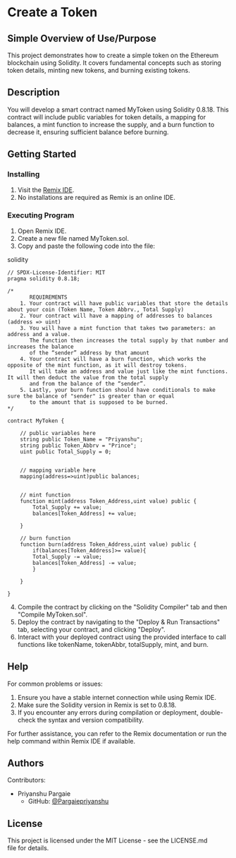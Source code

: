 # Create a Token

## Simple Overview of Use/Purpose

This project demonstrates how to create a simple token on the Ethereum blockchain using Solidity. It covers fundamental concepts such as storing token details, minting new tokens, and burning existing tokens.

## Description

You will develop a smart contract named MyToken using Solidity 0.8.18. This contract will include public variables for token details, a mapping for balances, a mint function to increase the supply, and a burn function to decrease it, ensuring sufficient balance before burning.

## Getting Started

### Installing

1. Visit the [Remix IDE](https://remix.ethereum.org/).
2. No installations are required as Remix is an online IDE.

### Executing Program

1. Open Remix IDE.
2. Create a new file named MyToken.sol.
3. Copy and paste the following code into the file:

solidity
```
// SPDX-License-Identifier: MIT
pragma solidity 0.8.18;

/*
       REQUIREMENTS
    1. Your contract will have public variables that store the details about your coin (Token Name, Token Abbrv., Total Supply)
    2. Your contract will have a mapping of addresses to balances (address => uint)
    3. You will have a mint function that takes two parameters: an address and a value. 
       The function then increases the total supply by that number and increases the balance 
       of the “sender” address by that amount
    4. Your contract will have a burn function, which works the opposite of the mint function, as it will destroy tokens. 
       It will take an address and value just like the mint functions. It will then deduct the value from the total supply 
       and from the balance of the “sender”.
    5. Lastly, your burn function should have conditionals to make sure the balance of "sender" is greater than or equal 
       to the amount that is supposed to be burned.
*/

contract MyToken {

    // public variables here
    string public Token_Name = "Priyanshu";
    string public Token_Abbrv = "Prince";
    uint public Total_Supply = 0;


    // mapping variable here
    mapping(address=>uint)public balances;


    // mint function
    function mint(address Token_Address,uint value) public {
        Total_Supply += value;
        balances[Token_Address] += value;

    }

    // burn function
    function burn(address Token_Address,uint value) public {
        if(balances[Token_Address]>= value){
        Total_Supply -= value;
        balances[Token_Address] -= value;
        }

    }

}
```

    

4. Compile the contract by clicking on the "Solidity Compiler" tab and then "Compile MyToken.sol".
5. Deploy the contract by navigating to the "Deploy & Run Transactions" tab, selecting your contract, and clicking "Deploy".
6. Interact with your deployed contract using the provided interface to call functions like tokenName, tokenAbbr, totalSupply, mint, and burn.

## Help

For common problems or issues:

1. Ensure you have a stable internet connection while using Remix IDE.
2. Make sure the Solidity version in Remix is set to 0.8.18.
3. If you encounter any errors during compilation or deployment, double-check the syntax and version compatibility.

For further assistance, you can refer to the Remix documentation or run the help command within Remix IDE if available.

## Authors

Contributors:

- Priyanshu Pargaie 
  - GitHub: [@Pargaiepriyanshu](https://github.com/Pargaiepriyanshu)

## License

This project is licensed under the MIT License - see the LICENSE.md file for details.
